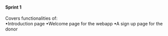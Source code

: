 #### Sprint 1  ####
Covers functionalities of:  
•Introduction page
•Welcome page for the webapp
•A sign up page for the donor

